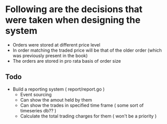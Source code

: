 # Following are the decisions that were taken when designing the system

* Orders were stored at different price level
* In order matching the traded price will be that of the older order (which was previously present in the book)
* The orders are stored in pro rata basis of order size

## Todo
* Build a reporting system ( report/report.go )
    * Event sourcing
    * Can show the amout held by them
    * Can show the trades in specified time frame ( some sort of timeseries db?? )
    * Calculate the total trading charges for them ( won't be a priority )
